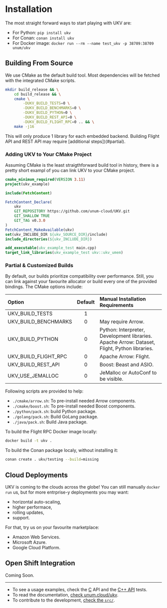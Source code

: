 # Installation

The most straight forward ways to start playing with UKV are:

* For Python: `pip install ukv`
* For Conan: `conan install ukv`
* For Docker image: `docker run --rm --name test_ukv -p 38709:38709 unum/ukv`

## Building From Source

We use CMake as the default build tool.
Most dependencies will be fetched with the integrated CMake scripts.

```sh
mkdir build_release && \
    cd build_release && \
    cmake \
        -DUKV_BUILD_TESTS=0 \
        -DUKV_BUILD_BENCHMARKS=0 \
        -DUKV_BUILD_PYTHON=0 \
        -DUKV_BUILD_REST_API=0 \
        -DUKV_BUILD_FLIGHT_RPC=0 .. && \
    make -j16
```

This will only produce 1 library for each embedded backend.
Building Flight API and REST API may require [additional steps])(#partial).

### Adding UKV to Your CMake Project

Assuming CMake is the least straigthforward build tool in history, there is a pretty short exampl of you can link UKV to your CMake project.

```cmake
cmake_minimum_required(VERSION 3.11)
project(ukv_example)

include(FetchContent)

FetchContent_Declare(
    ukv
    GIT_REPOSITORY https://github.com/unum-cloud/UKV.git
    GIT_SHALLOW TRUE
    GIT_TAG v0.3.0
)
FetchContent_MakeAvailable(ukv)
set(ukv_INCLUDE_DIR ${ukv_SOURCE_DIR}/include)
include_directories(${ukv_INCLUDE_DIR})

add_executable(ukv_example_test main.cpp)
target_link_libraries(ukv_example_test ukv::ukv_umem)
```

### Partial & Customized Builds

By default, our builds prioritize compatibility over performance.
Still, you can link against your favourite allocator or build every one of the provided bindings.
The CMake options include:

| Option               | Default | Manual Installation Requirements                                                             |
| :------------------- | :-----: | :------------------------------------------------------------------------------------------- |
| UKV_BUILD_TESTS      |    1    |                                                                                              |
| UKV_BUILD_BENCHMARKS |    0    | May require Arrow.                                                                           |
| UKV_BUILD_PYTHON     |    0    | Python: Interpreter, Development libraries. Apache Arrow: Dataset, Flight, Python libraries. |
| UKV_BUILD_FLIGHT_RPC |    0    | Apache Arrow: Flight.                                                                        |
| UKV_BUILD_REST_API   |    0    | Boost: Beast and ASIO.                                                                       |
| UKV_USE_JEMALLOC     |    0    | JeMalloc or AutoConf to be visible.                                                          |

Following scripts are provided to help:

* `./cmake/arrow.sh`: To pre-install needed Arrow components.
* `./cmake/boost.sh`: To pre-install needed Boost components.
* `./python/pack.sh`: build Python package.
* `./golang/pack.sh`: Build GoLang package.
* `./java/pack.sh`: Build Java package.

To build the Flight RPC Docker image locally:

```sh
docker build -t ukv .
```

To build the Conan package localy, without installing it:

```sh
conan create . ukv/testing --build=missing
```

## Cloud Deployments

UKV is coming to the clouds across the globe!
You can still manually `docker run` us, but for more entrprise-y deployments you may want:

* horizontal auto-scaling,
* higher performace,
* rolling updates,
* support.

For that, try us on your favourite marketplace:

* Amazon Web Services.
* Microsoft Azure.
* Google Cloud Platform.

## Open Shift Integration

Coming Soon.

---

* To see a usage examples, check the [C][c-example] API and the [C++ API](cpp-example) tests.
* To read the documentation, [check unum.cloud/ukv](https://unum.cloud/UKV).
* To contribute to the development, [check the `src/`](https://github.com/unum-cloud/UKV/blob/main/src).

[c-example]: https://github.com/unum-cloud/UKV/blob/main/tests/compilation.cpp
[cpp-example]: https://github.com/unum-cloud/UKV/blob/main/tests/compilation.cpp
